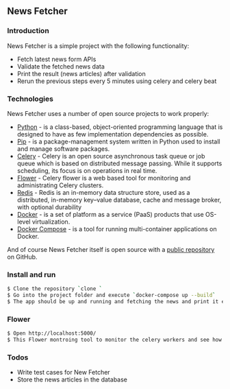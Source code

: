 News Fetcher
---

### Introduction

News Fetcher is a simple project with the following functionality:
 - Fetch latest news form APIs 
 - Validate the fetched news data
 - Print the result (news articles) after validation
 - Rerun the previous steps every 5 minutes using celery and celery beat 

### Technologies

News Fetcher uses a number of open source projects to work properly:

* [Python](https://www.python.org) - is a class-based, object-oriented programming language that is designed to have as few implementation dependencies as possible.
* [Pip](https://pypi.org/project/pip/) - is a package-management system written in Python used to install and manage software packages.
* [Celery](https://docs.celeryproject.org/) - Celery is an open source asynchronous task queue or job queue which is based on distributed message passing. While it supports scheduling, its focus is on operations in real time.
* [Flower](https://flower.readthedocs.io/) - Celery flower is a web based tool for monitoring and administrating Celery clusters.
* [Redis](https://redis.io/) - Redis is an in-memory data structure store, used as a distributed, in-memory key–value database, cache and message broker, with optional durability
* [Docker](https://www.docker.com/) - is a set of platform as a service (PaaS) products that use OS-level virtualization.
* [Docker Compose](https://docs.docker.com/compose/) - is a tool for running multi-container applications on Docker.

And of course News Fetcher itself is open source with a [public repository]()
 on GitHub.

### Install and run

```sh
$ Clone the repository `clone `
$ Go into the project folder and execute `docker-compose up --build`
$ The app should be up and running and fetching the news and print it every 5 mintutes in the console
```

### Flower
```sh
$ Open http://localhost:5000/
$ This Flower montroing tool to monitor the celery workers and see how many time the task runs and time of each run.
```

### Todos
 - Write test cases for New Fetcher
 - Store the news articles in the database